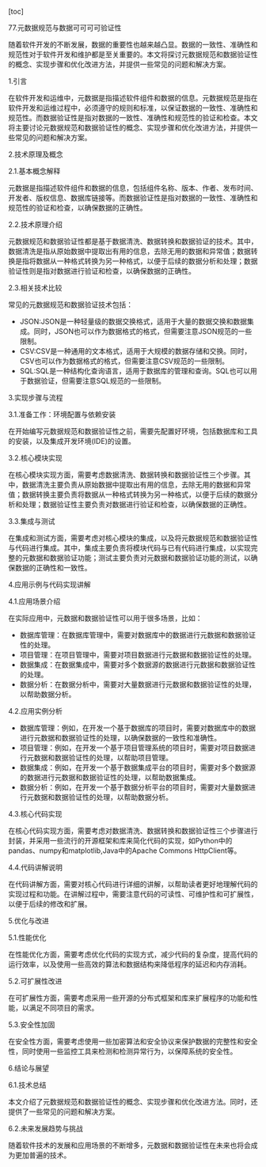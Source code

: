 
[toc]                    
                
                
77.元数据规范与数据可可可可验证性

随着软件开发的不断发展，数据的重要性也越来越凸显。数据的一致性、准确性和规范性对于软件开发和维护都是至关重要的。本文将探讨元数据规范和数据验证性的概念、实现步骤和优化改进方法，并提供一些常见的问题和解决方案。

1.引言

在软件开发和运维中，元数据是指描述软件组件和数据的信息。元数据规范是指在软件开发和运维过程中，必须遵守的规则和标准，以保证数据的一致性、准确性和规范性。而数据验证性是指对数据的一致性、准确性和规范性的验证和检查。本文将主要讨论元数据规范和数据验证性的概念、实现步骤和优化改进方法，并提供一些常见的问题和解决方案。

2.技术原理及概念

2.1.基本概念解释

元数据是指描述软件组件和数据的信息，包括组件名称、版本、作者、发布时间、开发者、版权信息、数据库链接等。而数据验证性是指对数据的一致性、准确性和规范性的验证和检查，以确保数据的正确性。

2.2.技术原理介绍

元数据规范和数据验证性都是基于数据清洗、数据转换和数据验证的技术。其中，数据清洗是指从原始数据中提取出有用的信息，去除无用的数据和异常值；数据转换是指将数据从一种格式转换为另一种格式，以便于后续的数据分析和处理；数据验证性则是指对数据进行验证和检查，以确保数据的正确性。

2.3.相关技术比较

常见的元数据规范和数据验证技术包括：

- JSON:JSON是一种轻量级的数据交换格式，适用于大量的数据交换和数据集成。同时，JSON也可以作为数据格式的格式，但需要注意JSON规范的一些限制。
- CSV:CSV是一种通用的文本格式，适用于大规模的数据存储和交换。同时，CSV也可以作为数据格式的格式，但需要注意CSV规范的一些限制。
- SQL:SQL是一种结构化查询语言，适用于数据库的管理和查询。SQL也可以用于数据验证，但需要注意SQL规范的一些限制。

3.实现步骤与流程

3.1.准备工作：环境配置与依赖安装

在开始编写元数据规范和数据验证性之前，需要先配置好环境，包括数据库和工具的安装，以及集成开发环境(IDE)的设置。

3.2.核心模块实现

在核心模块实现方面，需要考虑数据清洗、数据转换和数据验证性三个步骤。其中，数据清洗主要负责从原始数据中提取出有用的信息，去除无用的数据和异常值；数据转换主要负责将数据从一种格式转换为另一种格式，以便于后续的数据分析和处理；数据验证性主要负责对数据进行验证和检查，以确保数据的正确性。

3.3.集成与测试

在集成和测试方面，需要考虑对核心模块的集成，以及将元数据规范和数据验证性与代码进行集成。其中，集成主要负责将模块代码与已有代码进行集成，以实现完整的元数据和数据验证功能；测试主要负责对元数据和数据验证功能的测试，以确保数据的正确性和一致性。

4.应用示例与代码实现讲解

4.1.应用场景介绍

在实际应用中，元数据和数据验证性可以用于很多场景，比如：

- 数据库管理：在数据库管理中，需要对数据库中的数据进行元数据和数据验证性的处理。
- 项目管理：在项目管理中，需要对项目数据进行元数据和数据验证性的处理。
- 数据集成：在数据集成中，需要对多个数据源的数据进行元数据和数据验证性的处理。
- 数据分析：在数据分析中，需要对大量数据进行元数据和数据验证性的处理，以帮助数据分析。

4.2.应用实例分析

- 数据库管理：例如，在开发一个基于数据库的项目时，需要对数据库中的数据进行元数据和数据验证性的处理，以确保数据的一致性和准确性。
- 项目管理：例如，在开发一个基于项目管理系统的项目时，需要对项目数据进行元数据和数据验证性的处理，以帮助项目管理。
- 数据集成：例如，在开发一个基于数据集成平台的项目时，需要对多个数据源的数据进行元数据和数据验证性的处理，以帮助数据集成。
- 数据分析：例如，在开发一个基于数据分析平台的项目时，需要对大量数据进行元数据和数据验证性的处理，以帮助数据分析。

4.3.核心代码实现

在核心代码实现方面，需要考虑对数据清洗、数据转换和数据验证性三个步骤进行封装，并采用一些流行的开源框架和库来简化代码的实现，如Python中的pandas、numpy和matplotlib,Java中的Apache Commons HttpClient等。

4.4.代码讲解说明

在代码讲解方面，需要对核心代码进行详细的讲解，以帮助读者更好地理解代码的实现过程和功能。在讲解过程中，需要注意代码的可读性、可维护性和可扩展性，以便于后续的修改和扩展。

5.优化与改进

5.1.性能优化

在性能优化方面，需要考虑优化代码的实现方式，减少代码的复杂度，提高代码的运行效率，以及使用一些高效的算法和数据结构来降低程序的延迟和内存消耗。

5.2.可扩展性改进

在可扩展性方面，需要考虑采用一些开源的分布式框架和库来扩展程序的功能和性能，以满足不同项目的需求。

5.3.安全性加固

在安全性方面，需要考虑使用一些加密算法和安全协议来保护数据的完整性和安全性，同时使用一些监控工具来检测和检测异常行为，以保障系统的安全性。

6.结论与展望

6.1.技术总结

本文介绍了元数据规范和数据验证性的概念、实现步骤和优化改进方法。同时，还提供了一些常见的问题和解决方案。

6.2.未来发展趋势与挑战

随着软件技术的发展和应用场景的不断增多，元数据和数据验证性在未来也将会成为更加普遍的技术。

